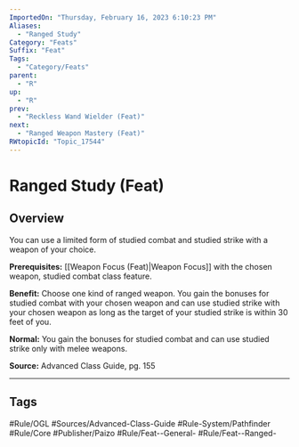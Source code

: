 ```yaml
---
ImportedOn: "Thursday, February 16, 2023 6:10:23 PM"
Aliases:
  - "Ranged Study"
Category: "Feats"
Suffix: "Feat"
Tags:
  - "Category/Feats"
parent:
  - "R"
up:
  - "R"
prev:
  - "Reckless Wand Wielder (Feat)"
next:
  - "Ranged Weapon Mastery (Feat)"
RWtopicId: "Topic_17544"
---
```

# Ranged Study (Feat)
## Overview
You can use a limited form of studied combat and studied strike with a weapon of your choice.

**Prerequisites:** [[Weapon Focus (Feat)|Weapon Focus]] with the chosen weapon, studied combat class feature.

**Benefit:** Choose one kind of ranged weapon. You gain the bonuses for studied combat with your chosen weapon and can use studied strike with your chosen weapon as long as the target of your studied strike is within 30 feet of you.

**Normal:** You gain the bonuses for studied combat and can use studied strike only with melee weapons.

**Source:** Advanced Class Guide, pg. 155


---
## Tags
#Rule/OGL #Sources/Advanced-Class-Guide #Rule-System/Pathfinder #Rule/Core #Publisher/Paizo #Rule/Feat--General- #Rule/Feat--Ranged-

